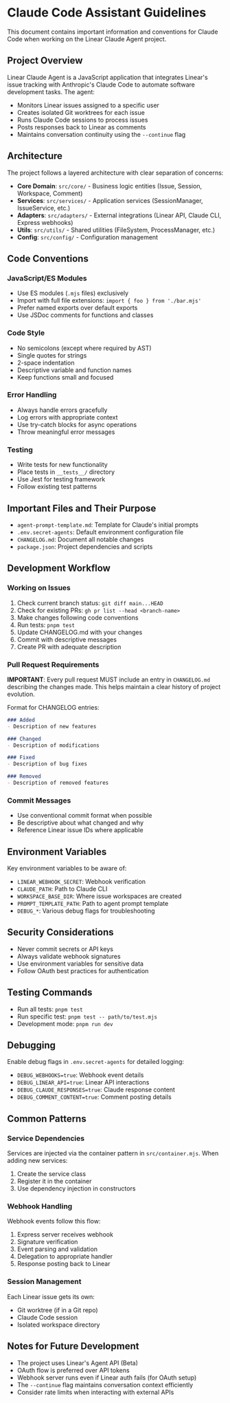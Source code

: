 # Claude Code Assistant Guidelines

This document contains important information and conventions for Claude Code when working on the Linear Claude Agent project.

## Project Overview

Linear Claude Agent is a JavaScript application that integrates Linear's issue tracking with Anthropic's Claude Code to automate software development tasks. The agent:
- Monitors Linear issues assigned to a specific user
- Creates isolated Git worktrees for each issue
- Runs Claude Code sessions to process issues
- Posts responses back to Linear as comments
- Maintains conversation continuity using the `--continue` flag

## Architecture

The project follows a layered architecture with clear separation of concerns:

- **Core Domain**: `src/core/` - Business logic entities (Issue, Session, Workspace, Comment)
- **Services**: `src/services/` - Application services (SessionManager, IssueService, etc.)
- **Adapters**: `src/adapters/` - External integrations (Linear API, Claude CLI, Express webhooks)
- **Utils**: `src/utils/` - Shared utilities (FileSystem, ProcessManager, etc.)
- **Config**: `src/config/` - Configuration management

## Code Conventions

### JavaScript/ES Modules
- Use ES modules (`.mjs` files) exclusively
- Import with full file extensions: `import { foo } from './bar.mjs'`
- Prefer named exports over default exports
- Use JSDoc comments for functions and classes

### Code Style
- No semicolons (except where required by AST)
- Single quotes for strings
- 2-space indentation
- Descriptive variable and function names
- Keep functions small and focused

### Error Handling
- Always handle errors gracefully
- Log errors with appropriate context
- Use try-catch blocks for async operations
- Throw meaningful error messages

### Testing
- Write tests for new functionality
- Place tests in `__tests__/` directory
- Use Jest for testing framework
- Follow existing test patterns

## Important Files and Their Purpose

- `agent-prompt-template.md`: Template for Claude's initial prompts
- `.env.secret-agents`: Default environment configuration file
- `CHANGELOG.md`: Document all notable changes
- `package.json`: Project dependencies and scripts

## Development Workflow

### Working on Issues
1. Check current branch status: `git diff main...HEAD`
2. Check for existing PRs: `gh pr list --head <branch-name>`
3. Make changes following code conventions
4. Run tests: `pnpm test`
5. Update CHANGELOG.md with your changes
6. Commit with descriptive messages
7. Create PR with adequate description

### Pull Request Requirements

**IMPORTANT**: Every pull request MUST include an entry in `CHANGELOG.md` describing the changes made. This helps maintain a clear history of project evolution.

Format for CHANGELOG entries:
```markdown
### Added
- Description of new features

### Changed
- Description of modifications

### Fixed
- Description of bug fixes

### Removed
- Description of removed features
```

### Commit Messages
- Use conventional commit format when possible
- Be descriptive about what changed and why
- Reference Linear issue IDs where applicable

## Environment Variables

Key environment variables to be aware of:
- `LINEAR_WEBHOOK_SECRET`: Webhook verification
- `CLAUDE_PATH`: Path to Claude CLI
- `WORKSPACE_BASE_DIR`: Where issue workspaces are created
- `PROMPT_TEMPLATE_PATH`: Path to agent prompt template
- `DEBUG_*`: Various debug flags for troubleshooting

## Security Considerations

- Never commit secrets or API keys
- Always validate webhook signatures
- Use environment variables for sensitive data
- Follow OAuth best practices for authentication

## Testing Commands

- Run all tests: `pnpm test`
- Run specific test: `pnpm test -- path/to/test.mjs`
- Development mode: `pnpm run dev`

## Debugging

Enable debug flags in `.env.secret-agents` for detailed logging:
- `DEBUG_WEBHOOKS=true`: Webhook event details
- `DEBUG_LINEAR_API=true`: Linear API interactions
- `DEBUG_CLAUDE_RESPONSES=true`: Claude response content
- `DEBUG_COMMENT_CONTENT=true`: Comment posting details

## Common Patterns

### Service Dependencies
Services are injected via the container pattern in `src/container.mjs`. When adding new services:
1. Create the service class
2. Register it in the container
3. Use dependency injection in constructors

### Webhook Handling
Webhook events follow this flow:
1. Express server receives webhook
2. Signature verification
3. Event parsing and validation
4. Delegation to appropriate handler
5. Response posting back to Linear

### Session Management
Each Linear issue gets its own:
- Git worktree (if in a Git repo)
- Claude Code session
- Isolated workspace directory

## Notes for Future Development

- The project uses Linear's Agent API (Beta)
- OAuth flow is preferred over API tokens
- Webhook server runs even if Linear auth fails (for OAuth setup)
- The `--continue` flag maintains conversation context efficiently
- Consider rate limits when interacting with external APIs